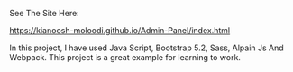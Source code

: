 See The Site Here:

https://kianoosh-moloodi.github.io/Admin-Panel/index.html

In this project, I have used Java Script, Bootstrap 5.2, Sass, Alpain Js And Webpack. This project is a great example for learning to work.

